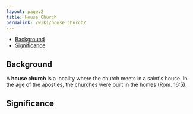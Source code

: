 ```yaml
---
layout: pagev2
title: House Church
permalink: /wiki/house_church/
---
```

- [Background](#background)
- [Significance](#significance)

## Background

A **house church** is a locality where the church meets in a saint's house. In the age of the apostles, the churches were built in the homes (Rom. 16:5). 

## Significance
